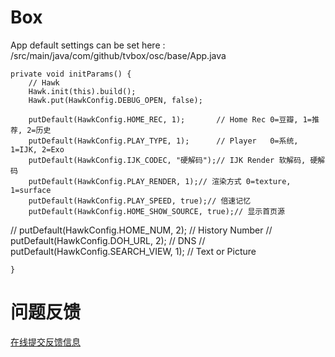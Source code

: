 # Box

App default settings can be set here :
/src/main/java/com/github/tvbox/osc/base/App.java

    private void initParams() {
        // Hawk
        Hawk.init(this).build();
        Hawk.put(HawkConfig.DEBUG_OPEN, false);

        putDefault(HawkConfig.HOME_REC, 1);       // Home Rec 0=豆瓣, 1=推荐, 2=历史
        putDefault(HawkConfig.PLAY_TYPE, 1);      // Player   0=系统, 1=IJK, 2=Exo
        putDefault(HawkConfig.IJK_CODEC, "硬解码");// IJK Render 软解码, 硬解码
        putDefault(HawkConfig.PLAY_RENDER, 1);// 渲染方式 0=texture, 1=surface
        putDefault(HawkConfig.PLAY_SPEED, true);// 倍速记忆
        putDefault(HawkConfig.HOME_SHOW_SOURCE, true);// 显示首页源
//        putDefault(HawkConfig.HOME_NUM, 2);       // History Number
//        putDefault(HawkConfig.DOH_URL, 2);        // DNS
//        putDefault(HawkConfig.SEARCH_VIEW, 1);    // Text or Picture

    }

# 问题反馈

[在线提交反馈信息](https://support.qq.com/product/513601)
